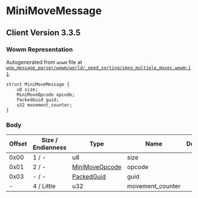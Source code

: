 # MiniMoveMessage

## Client Version 3.3.5

### Wowm Representation

Autogenerated from `wowm` file at [`wow_message_parser/wowm/world/_need_sorting/smsg_multiple_moves.wowm:11`](https://github.com/gtker/wow_messages/tree/main/wow_message_parser/wowm/world/_need_sorting/smsg_multiple_moves.wowm#L11).
```rust,ignore
struct MiniMoveMessage {
    u8 size;
    MiniMoveOpcode opcode;
    PackedGuid guid;
    u32 movement_counter;
}
```
### Body

| Offset | Size / Endianness | Type | Name | Description | Comment |
| ------ | ----------------- | ---- | ---- | ----------- | ------- |
| 0x00 | 1 / - | u8 | size |  |  |
| 0x01 | 2 / - | [MiniMoveOpcode](minimoveopcode.md) | opcode |  |  |
| 0x03 | - / - | [PackedGuid](../spec/packed-guid.md) | guid |  |  |
| - | 4 / Little | u32 | movement_counter |  |  |

